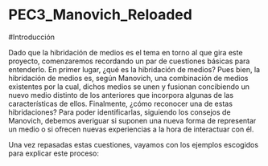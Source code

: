 # PEC3_Manovich_Reloaded

#Introducción

Dado que la hibridación de medios es el tema en torno al que gira este proyecto, comenzaremos recordando un par de cuestiones básicas para entenderlo.
En primer lugar, ¿qué es la hibridación de medios?
Pues bien, la hibridación de medios es, según Manovich, una combinación de medios existentes por la cual, dichos medios se unen y fusionan concibiendo un nuevo medio distinto de los anteriores que incorpora algunas de las características de ellos.
Finalmente, ¿cómo reconocer una de estas hibridaciones?
Para poder identificarlas, siguiendo los consejos de Manovich, debemos averiguar si suponen una nueva forma de representar un medio o si ofrecen nuevas experiencias a la hora de interactuar con él.

Una vez repasadas estas cuestiones, vayamos con los ejemplos escogidos para explicar este proceso:

